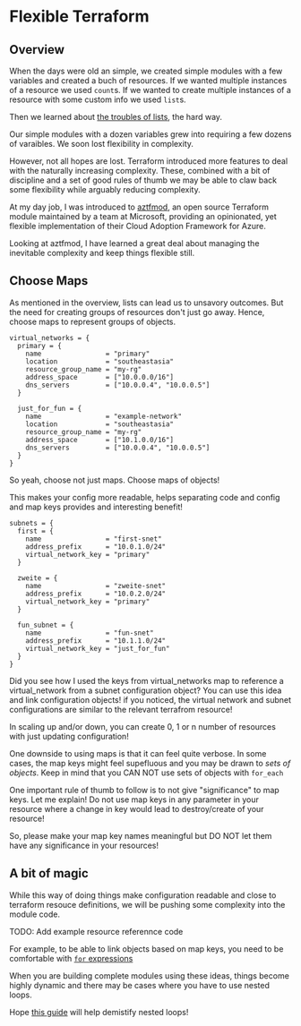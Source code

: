 # Flexible Terraform

## Overview

When the days were old an simple, we created simple modules with a few
variables and created a buch of resources. If we wanted multiple instances of
a resource we used `count`s. If we wanted to create multiple instances of
a resource with some custom info we used `list`s.

Then we learned about [the troubles of
lists](https://faun.pub/terraform-deleting-an-element-from-a-list-cb5bdadc8bbd),
the hard way.

Our simple modules with a dozen variables grew into requiring a few dozens of
varaibles. We soon lost flexibility in complexity.

However, not all hopes are lost. Terraform introduced more features to deal
with the naturally increasing complexity. These, combined with a bit of
discipline and a set of good rules of thumb we may be able to claw back some
flexibility while arguably reducing complexity.

At my day job, I was introduced to
[aztfmod](https://github.com/aztfmod/terraform-azurerm-caf), an open source
Terraform module maintained by a team at Microsoft, providing an opinionated,
yet flexible implementation of their Cloud Adoption Framework for Azure.

Looking at aztfmod, I have learned a great deal about managing the inevitable
complexity and keep things flexible still.

## Choose Maps

As mentioned in the overview, lists can lead us to unsavory outcomes. But the
need for creating groups of resources don't just go away. Hence, choose maps to
represent groups of objects.

```
virtual_networks = {
  primary = {
    name                = "primary"
    location            = "southeastasia"
    resource_group_name = "my-rg"
    address_space       = ["10.0.0.0/16"]
    dns_servers         = ["10.0.0.4", "10.0.0.5"]
  }

  just_for_fun = {
    name                = "example-network"
    location            = "southeastasia"
    resource_group_name = "my-rg"
    address_space       = ["10.1.0.0/16"]
    dns_servers         = ["10.0.0.4", "10.0.0.5"]
  }
}
```

So yeah, choose not just maps. Choose maps of objects!

This makes your config more readable, helps separating code and config and map
keys provides and interesting benefit!

```
subnets = {
  first = {
    name                = "first-snet"
    address_prefix      = "10.0.1.0/24"
    virtual_network_key = "primary"
  }

  zweite = {
    name                = "zweite-snet"
    address_prefix      = "10.0.2.0/24"
    virtual_network_key = "primary"
  }

  fun_subnet = {
    name                = "fun-snet"
    address_prefix      = "10.1.1.0/24"
    virtual_network_key = "just_for_fun"
  }
}
```

Did you see how I used the keys from virtual_networks map to reference
a virtual_network from a subnet configuration object? You can use this idea and
link configuration objects! if you noticed, the virtual network and subnet
configurations are similar to the relevant terrafrom resource!

In scaling up and/or down, you can create 0, 1 or n number of resources with
just updating configuration!

One downside to using maps is that it can feel quite verbose. In some cases,
the map keys might feel supefluous and you may be drawn to *sets of objects*.
Keep in mind that you CAN NOT use sets of objects with `for_each`

One important rule of thumb to follow is to not give "significance" to map keys. Let
me explain! Do not use map keys in any parameter in your resource where
a change in key would lead to destroy/create of your resource! 

So, please make your map key names meaningful but DO NOT let them have any
significance in your resources!

## A bit of magic

While this way of doing things make configuration readable and close to
terraform resouce definitions, we will be pushing some complexity into the
module code. 

TODO: Add example resource referennce code

For example, to be able to link objects based on map keys, you need to be
comfortable with [`for`
expressions](https://developer.hashicorp.com/terraform/language/expressions/for)

When you are building complete modules using these ideas, things become highly
dynamic and there may be cases where you have to use nested loops.

Hope [this
guide](https://gist.github.com/chanux/e9ebabb46169b9d2c46c331f56da4800) will
help demistify nested loops!

